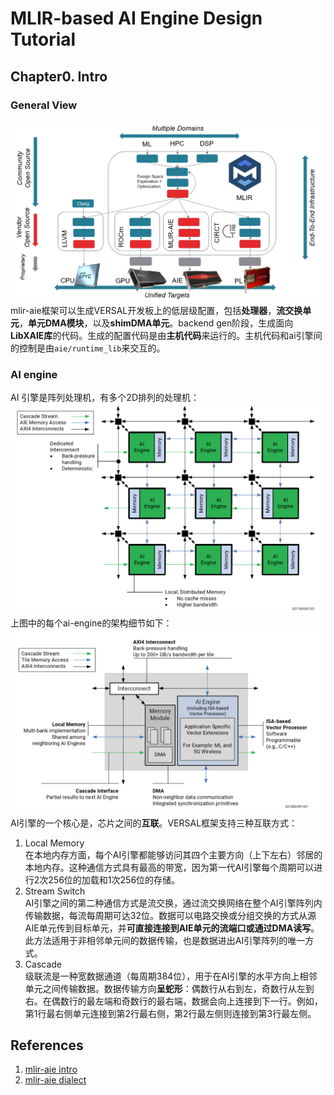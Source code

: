 # MLIR-based AI Engine Design Tutorial  

## Chapter0. Intro
### General View 
![](../../../../png/roadmap.png)  
mlir-aie框架可以生成VERSAL开发板上的低层级配置，包括**处理器**，**流交换单元**，**单元DMA模块**，以及**shimDMA单元**。backend gen阶段，生成面向**LibXAIE库**的代码。生成的配置代码是由**主机代码**来运行的。主机代码和ai引擎间的控制是由`aie/runtime_lib`来交互的。  

### AI engine  
AI 引擎是阵列处理机，有多个2D排列的处理机：  
![](../../../../png/AIengine4.png)  
上图中的每个ai-engine的架构细节如下：
![](../../../../png/unit.png)   
AI引擎的一个核心是，芯片之间的**互联**。VERSAL框架支持三种互联方式：  
1. Local Memory   
在本地内存方面，每个AI引擎都能够访问其四个主要方向（上下左右）邻居的本地内存。这种通信方式具有最高的带宽，因为第一代AI引擎每个周期可以进行2次256位的加载和1次256位的存储。
2. Stream Switch    
AI引擎之间的第二种通信方式是流交换，通过流交换网络在整个AI引擎阵列内传输数据，每流每周期可达32位。数据可以电路交换或分组交换的方式从源AIE单元传到目标单元，并**可直接连接到AIE单元的流端口或通过DMA读写**。此方法适用于非相邻单元间的数据传输，也是数据进出AI引擎阵列的唯一方式。
3. Cascade  
级联流是一种宽数据通道（每周期384位），用于在AI引擎的水平方向上相邻单元之间传输数据。数据传输方向**呈蛇形**：偶数行从右到左，奇数行从左到右。在偶数行的最左端和奇数行的最右端，数据会向上连接到下一行。例如，第1行最右侧单元连接到第2行最右侧，第2行最左侧则连接到第3行最左侧。

## References  
1. [mlir-aie intro](https://github.com/Xilinx/mlir-aie/tree/main/mlir_tutorials)
2. [mlir-aie dialect](https://xilinx.github.io/mlir-aie/AIEDialect.html)


